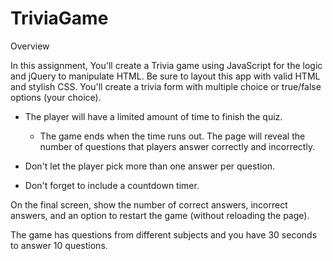 # TriviaGame
Overview

In this assignment, You'll create a Trivia game using JavaScript for the logic and jQuery to manipulate HTML. Be sure to layout this app with valid HTML and stylish CSS.
You'll create a trivia form with multiple choice or true/false options (your choice).

* The player will have a limited amount of time to finish the quiz. 

  * The game ends when the time runs out. The page will reveal the number of questions that players answer correctly and incorrectly.

* Don't let the player pick more than one answer per question.

* Don't forget to include a countdown timer.

On the final screen, show the number of correct answers, incorrect answers, and an option to restart the game (without reloading the page).


The game has questions from different subjects and you have 30 seconds to answer 10 questions.  
